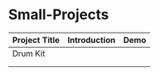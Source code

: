 # Small-Projects

|Project Title|Introduction|Demo|
|---|---|---|
|Drum Kit   |   |   |
|   |   |   |
|   |   |   |
